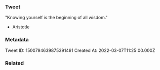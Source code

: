 ### Tweet
"Knowing yourself is the beginning of all wisdom."

- Aristotle

### Metadata
Tweet ID: 1500794639875391491
Created At: 2022-03-07T11:25:00.000Z

### Related


